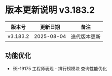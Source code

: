 # 版本更新说明 v3.183.2

| 版本号<br/>   | 更新日期<br/>   | 备注<br/>         |
| ------------- | --------------- | ----------------- |
| v3.183.2<br/> | 2025-08-04<br/> | 迭代版本更新<br/> |

## 功能优化

- EE-19175 工程师表现 - 排行榜模块 查询性能优化

